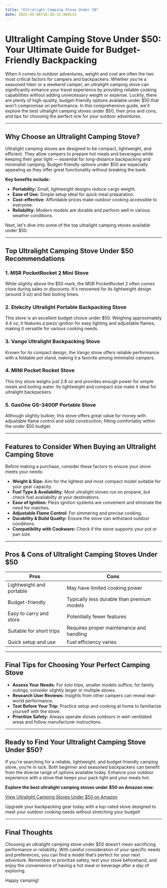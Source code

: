 ```yaml
---
title: "Ultralight Camping Stove Under 50"
date: 2025-05-06T16:26:35.860133
---
```


# Ultralight Camping Stove Under $50: Your Ultimate Guide for Budget-Friendly Backpacking

When it comes to outdoor adventures, weight and cost are often the two most critical factors for campers and backpackers. Whether you're a seasoned hiker or a weekend camper, an ultralight camping stove can significantly enhance your travel experience by providing reliable cooking capabilities without adding unnecessary weight or expense. Luckily, there are plenty of high-quality, budget-friendly options available under $50 that won't compromise on performance. In this comprehensive guide, we'll explore the best ultralight camping stoves under $50, their pros and cons, and tips for choosing the perfect one for your outdoor adventures.

---

## Why Choose an Ultralight Camping Stove?

Ultralight camping stoves are designed to be compact, lightweight, and efficient. They allow campers to prepare hot meals and beverages while keeping their gear light — essential for long-distance backpacking and minimalist camping. Budget-friendly options under $50 are especially appealing as they offer great functionality without breaking the bank.

**Key benefits include:**

- **Portability:** Small, lightweight designs reduce cargo weight.
- **Ease of Use:** Simple setup ideal for quick meal preparation.
- **Cost-effective:** Affordable prices make outdoor cooking accessible to everyone.
- **Reliability:** Modern models are durable and perform well in various weather conditions.

Next, let's dive into some of the top ultralight camping stoves available under $50.

---

## Top Ultralight Camping Stove Under $50 Recommendations

### 1. **MSR PocketRocket 2 Mini Stove**

While slightly above the $50 mark, the MSR PocketRocket 2 often comes close during sales or discounts. It's renowned for its lightweight design (around 3 oz) and fast boiling times.

### 2. **Etekcity Ultralight Portable Backpacking Stove**

This stove is an excellent budget choice under $50. Weighing approximately 4.4 oz, it features a piezo ignition for easy lighting and adjustable flames, making it versatile for various cooking needs.

### 3. **Vango Ultralight Backpacking Stove**

Known for its compact design, the Vango stove offers reliable performance with a foldable pot stand, making it a favorite among minimalist campers.

### 4. **MINI Pocket Rocket Stove**

This tiny stove weighs just 2.8 oz and provides enough power for simple meals and boiling water. Its lightweight and compact size make it ideal for ultralight backpackers.

### 5. **GasOne GS-3400P Portable Stove**

Although slightly bulkier, this stove offers great value for money with adjustable flame control and solid construction, fitting comfortably within the under $50 budget.

---

## Features to Consider When Buying an Ultralight Camping Stove

Before making a purchase, consider these factors to ensure your stove meets your needs:

- **Weight & Size:** Aim for the lightest and most compact model suitable for your gear capacity.
- **Fuel Type & Availability:** Most ultralight stoves run on propane, but check fuel availability at your destinations.
- **Ease of Ignition:** Piezo ignition systems are convenient and eliminate the need for matches.
- **Adjustable Flame Control:** For simmering and precise cooking.
- **Durability & Build Quality:** Ensure the stove can withstand outdoor conditions.
- **Compatibility with Cookware:** Check if the stove supports your pot or pan size.

---

## Pros & Cons of Ultralight Camping Stoves Under $50

| **Pros**                               | **Cons**                              |
|----------------------------------------|---------------------------------------|
| Lightweight and portable             | May have limited cooking power      |
| Budget-friendly                        | Typically less durable than premium models |
| Easy to carry and store               | Potentially fewer features            |
| Suitable for short trips             | Requires proper maintenance and handling |
| Quick setup and use                    | Fuel efficiency varies               |

---

## Final Tips for Choosing Your Perfect Camping Stove

- **Assess Your Needs:** For solo trips, smaller models suffice; for family outings, consider slightly larger or multiple stoves.
- **Research User Reviews:** Insights from other campers can reveal real-world performance.
- **Test Before Your Trip:** Practice setup and cooking at home to familiarize yourself with the stove.
- **Prioritize Safety:** Always operate stoves outdoors in well-ventilated areas and follow manufacturer instructions.

---

## Ready to Find Your Ultralight Camping Stove Under $50?

If you're searching for a reliable, lightweight, and budget-friendly camping stove, you’re in luck. Both beginner and seasoned backpackers can benefit from the diverse range of options available today. Enhance your outdoor experience with a stove that keeps your pack light and your meals hot.

**Explore the best ultralight camping stoves under $50 on Amazon now:**

[View Ultralight Camping Stoves Under $50 on Amazon](https://www.amazon.com/s?k=ultralight+camping+stove+under+50&crid=H84IRVPYDL2R&sprefix=ultralight+camping+stove+under+50%2Caps%2C423&linkCode=ll2&tag=alrimweb-20&linkId=9181c8fbdc59a952ff228cd4c3bc808b&language=en_US&ref_=as_li_ss_tl)

Upgrade your backpacking gear today with a top-rated stove designed to meet your outdoor cooking needs without stretching your budget!

---

## Final Thoughts

Choosing an ultralight camping stove under $50 doesn’t mean sacrificing performance or reliability. With careful consideration of your specific needs and preferences, you can find a model that’s perfect for your next adventure. Remember to prioritize safety, test your stove beforehand, and enjoy the convenience of having a hot meal or beverage after a day of exploring.

Happy camping!